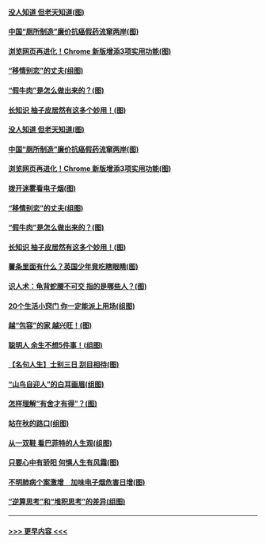#### [没人知道 但老天知道(图)](../pages/p8/907731.md?t=09181644) 
#### [中国“厕所制造”廉价抗癌假药流窜两岸(图)](../pages/p8/907723.md?t=09181644) 
#### [浏览网页再进化！Chrome 新版增添3项实用功能(图)](../pages/p8/907714.md?t=09181644) 
#### [“移情别恋”的丈夫(组图)](../pages/p8/907644.md?t=09181644) 
#### [“假牛肉”是怎么做出来的？(图)](../pages/p8/907668.md?t=09181644) 
#### [长知识 柚子皮居然有这多个妙用！(图)](../pages/p8/907425.md?t=09181644) 
#### [没人知道 但老天知道(图)](../pages/p8/907731.md?t=09181644) 
#### [中国“厕所制造”廉价抗癌假药流窜两岸(图)](../pages/p8/907723.md?t=09181644) 
#### [浏览网页再进化！Chrome 新版增添3项实用功能(图)](../pages/p8/907714.md?t=09181644) 
#### [拨开迷雾看电子烟(图)](../pages/p8/907427.md?t=09181644) 
#### [“移情别恋”的丈夫(组图)](../pages/p8/907644.md?t=09181644) 
#### [“假牛肉”是怎么做出来的？(图)](../pages/p8/907668.md?t=09181644) 
#### [长知识 柚子皮居然有这多个妙用！(图)](../pages/p8/907425.md?t=09181644) 
#### [薯条里面有什么？英国少年竟吃瞎眼睛(图)](../pages/p8/907381.md?t=09181644) 
#### [识人术：龟背蛇腰不可交 指的是哪些人？(图)](../pages/p8/907503.md?t=09181644) 
#### [20个生活小窍门 你一定能派上用场(组图)](../pages/p8/907510.md?t=09181644) 
#### [越“包容”的家 越兴旺！(图)](../pages/p8/907328.md?t=09181644) 
#### [聪明人 余生不想5件事！(组图)](../pages/p8/907364.md?t=09181644) 
#### [【名句人生】士别三日 刮目相待(图)](../pages/p8/906988.md?t=09181644) 
#### [“山鸟自迎人”的白耳画眉(组图)](../pages/p8/907332.md?t=09181644) 
#### [怎样理解“有舍才有得”？(图)](../pages/p8/906872.md?t=09181644) 
#### [站在秋的路口(组图)](../pages/p8/906914.md?t=09181644) 
#### [从一双鞋 看巴菲特的人生观(组图)](../pages/p8/907311.md?t=09181644) 
#### [只要心中有骄阳 何惧人生有风霜(图)](../pages/p8/907320.md?t=09181644) 
#### [不明肺病个案激增　加味电子烟危害日增(图)](../pages/p8/907307.md?t=09181644) 
#### [“逆算思考”和“堆积思考”的差异(组图)](../pages/p8/907229.md?t=09181644) 

----
#### [ >>> 更早内容 <<< ](../indexes/p8-earlier.md)
